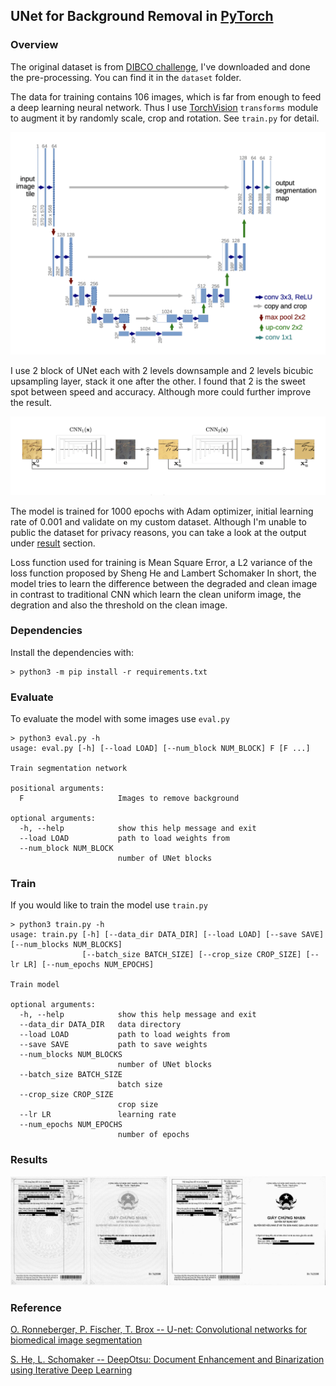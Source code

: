## UNet for Background Removal in [PyTorch](https://github.com/pytorch/pytorch)

### Overview

The original dataset is from [DIBCO challenge](https://vc.ee.duth.gr/dibco2019/),
I've downloaded and done the pre-processing.
You can find it in the `dataset` folder.

The data for training contains 106 images, which is far from enough to feed a
deep learning neural network. Thus I use
[TorchVision](https://github.com/pytorch/vision) `transforms` module
to augment it by randomly scale, crop and rotation.
See `train.py` for detail.

<p align = 'center'>
<img src = 'images/UNetArch.png'>
</p>

I use 2 block of UNet each with 2 levels downsample and 2 levels bicubic
upsampling layer, stack it one after the
other. I found that 2 is the sweet spot between speed and accuracy. Although
more could further improve the result.

<p align = 'center'>
<img src = 'images/2BlockUnetSR.png'>
</p>

The model is trained for 1000 epochs with Adam optimizer, initial learning
rate of 0.001 and validate on my custom dataset. Although I'm unable to
public the dataset for privacy reasons, you can take a look at the output under
[result](#result) section.

Loss function used for training is Mean Square Error, a L2 variance of the loss
function proposed by Sheng He and Lambert Schomaker In short, the model tries to
learn the difference between the degraded and clean image in contrast to
traditional CNN which learn the clean uniform image, the degration and also the
threshold on the clean image.

### Dependencies

Install the dependencies with:

```
> python3 -m pip install -r requirements.txt
```

### Evaluate

To evaluate the model with some images use `eval.py`

```
> python3 eval.py -h
usage: eval.py [-h] [--load LOAD] [--num_block NUM_BLOCK] F [F ...]

Train segmentation network

positional arguments:
  F                     Images to remove background

optional arguments:
  -h, --help            show this help message and exit
  --load LOAD           path to load weights from
  --num_block NUM_BLOCK
                        number of UNet blocks
```

### Train

If you would like to train the model use `train.py`

```
> python3 train.py -h
usage: train.py [-h] [--data_dir DATA_DIR] [--load LOAD] [--save SAVE] [--num_blocks NUM_BLOCKS]
                [--batch_size BATCH_SIZE] [--crop_size CROP_SIZE] [--lr LR] [--num_epochs NUM_EPOCHS]

Train model

optional arguments:
  -h, --help            show this help message and exit
  --data_dir DATA_DIR   data directory
  --load LOAD           path to load weights from
  --save SAVE           path to save weights
  --num_blocks NUM_BLOCKS
                        number of UNet blocks
  --batch_size BATCH_SIZE
                        batch size
  --crop_size CROP_SIZE
                        crop size
  --lr LR               learning rate
  --num_epochs NUM_EPOCHS
                        number of epochs
```

### Results

<p align = 'center'>
<img src = 'images/image.jpeg'>
</p>

### Reference

[O. Ronneberger, P. Fischer, T. Brox -- U-net: Convolutional networks for biomedical image segmentation](https://arxiv.org/abs/1505.04597v1)

[S. He, L. Schomaker -- DeepOtsu: Document Enhancement and Binarization using Iterative Deep Learning](https://arxiv.org/abs/1901.06081)
